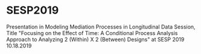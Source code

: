 # SESP2019
Presentation in Modeling Mediation Processes in Longitudinal Data Session, Title "Focusing on the Effect of Time: A Conditional Process Analysis Approach to Analyzing 2 (Within) X 2 (Between) Designs" at SESP 2019 10.18.2019
